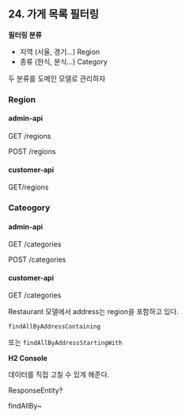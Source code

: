 ## 24. 가게 목록 필터링

**필터링 분류**

* 지역 (서울, 경기...) Region
* 종류 (한식, 분식...) Category

두 분류를 도메인 모델로 관리하자

### Region

#### admin-api

GET /regions

POST /regions

#### customer-api

GET/regions

### Cateogory

#### admin-api

GET /categories

POST /categories

#### customer-api

GET /categories



Restaurant 모델에서 address는 region을 포함하고 있다.

`findAllByAddressContaining`

또는 `findAllByAddressStartingWith`



**H2 Console**

데이터를 직접 고칠 수 있게 해준다.



ResponseEntity?

findAllBy~